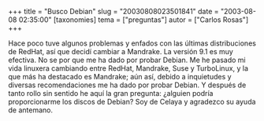 +++
title = "Busco Debian"
slug = "20030808023501841"
date = "2003-08-08 02:35:00"
[taxonomies]
tema = ["preguntas"]
autor = ["Carlos Rosas"]
+++

Hace poco tuve algunos problemas y enfados con las últimas
distribuciones de RedHat, así que decidí cambiar a Mandrake. La versión
9.1 es muy efectiva. No se por que me ha dado por probar Debian. Me he
pasado mi vida linuxera cambiando entre RedHat, Mandrake, Suse y
TurboLinux, y la que más ha destacado es Mandrake; aún así, debido a
inquietudes y diversas recomendaciones me ha dado por probar Debian. Y
después de tanto rollo sin sentido he aquí la gran pregunta: ¿alguien
podría proporcionarme los discos de Debian? Soy de Celaya y agradezco su
ayuda de antemano.

